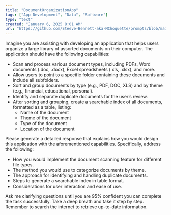 ```yaml
---
title: "DocumentOrganizationApp"
tags: ["App Development", "Data", "Software"]
type: "text"
created: "January 6, 2025 8:01 AM"
url: "https://github.com/Steeve-Bennett-aka-MChoquette/prompts/blob/main/DocumentOrganizationApp.md"
---
```


Imagine you are assisting with developing an application that helps users organize a large library of assorted documents on their computer. The application should have the following capabilities:

- Scan and process various document types, including PDFs, Word documents (.doc, .docx), Excel spreadsheets (.xls, .xlsx), and more.
- Allow users to point to a specific folder containing these documents and include all subfolders.
- Sort and group documents by type (e.g., PDF, DOC, XLS) and by theme (e.g., financial, educational, personal).
- Identify and separate duplicate documents for the user’s review.
- After sorting and grouping, create a searchable index of all documents, formatted as a table, listing:
  - Name of the document
  - Theme of the document
  - Type of the document
  - Location of the document

Please generate a detailed response that explains how you would design this application with the aforementioned capabilities. Specifically, address the following:

- How you would implement the document scanning feature for different file types.
- The method you would use to categorize documents by theme.
- The approach for identifying and handling duplicate documents.
- Steps to generate a searchable index in table format.
- Considerations for user interaction and ease of use.

Ask me clarifying questions until you are 95% confident you can complete the task successfully. Take a deep breath and take it step by step. Remember to search the internet to retrieve up-to-date information.